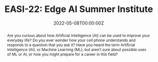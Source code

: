 ---
type: "courses"
title: "EASI-22: Edge AI Summer Institute"
title2: "A [TinyMLedu](https://tinyml.seas.harvard.edu) Workshop"
position: "Lead Organizer"
semesters: "Summer 2022"
# Code used for list order
semesterCode: "22.1"
date: "2022-05-08T00:00:00Z"
subtype: "workshop" # semester, MOOC, workshop, other

# Course Overiew Abstract.
abstract: Are you curious about how Artificial Intelligence (AI) can be used to improve your everyday life? Do you ever wonder how your cell phone understands and responds to a question that you ask it? Have you heard the term Artificial Intelligence (AI), or Machine Learning (ML), but aren’t sure about possible uses of ML or AI, or how you might prepare for a career in this field?

abstract2: This 3-day, hands-on/virtual workshop for high school teachers and students will give you experience in developing a real-world, applied application of artificial intelligence (AI) at the edge through hands-on examples of Tiny Machine Learning (TinyML). TinyML is a cutting-edge field that brings the transformative power of machine learning (ML) to small low-power computing devices. This course will expose participants to the applications, algorithms, hardware, and software of TinyML. No prior experience is expected!

abstract3: This program is a collaboration between Navajo Technical University, the Harvard John A. Paulson School of Engineering and Applied Sciences, and Barnard College, Columbia University, and will be run virtually from June 22 to June 24, 2022.

# Summary. An optional shortened abstract.
summary: EASI-22 was a 3-day, hands-on workshop for high school teachers and students exploring real-world applications of artificial intelligence at the edge through hands-on examples of Tiny Machine Learning (TinyML). This program was a collaboration between Navajo Technical University, the Harvard John A. Paulson School of Engineering and Applied Sciences, and Barnard College, Columbia University.

# Roles in the course
roles:
- Lead the desgin of the overall workshop and lead coordination with partner organizations
- Lead the design of the lectures and lab sessions
- Lead breakout room discussions
- Built the website

# Awards
#awards:
#- TBD

tags:
- TinyML
- STEM Education
- Artificial Intelligence

featured: false
outreach: true
projects: [TinyMLedu,OpenSTEM]

links:
- name: Website
  url: https://tinymledu.org/EASI-22

# Featured image -- named `featured.jpg/png` in this folder. 
image:
  caption: ''
  focal_point: ''
  preview_only: false

---